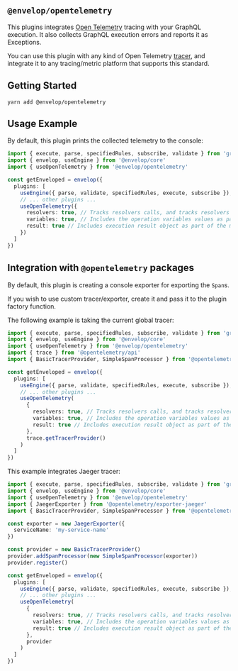 ## `@envelop/opentelemetry`

This plugins integrates [Open Telemetry](https://opentelemetry.io/) tracing with your GraphQL
execution. It also collects GraphQL execution errors and reports it as Exceptions.

You can use this plugin with any kind of Open Telemetry
[tracer](https://github.com/open-telemetry/opentelemetry-specification/blob/main/specification/trace/api.md#tracer),
and integrate it to any tracing/metric platform that supports this standard.

## Getting Started

```
yarn add @envelop/opentelemetry
```

## Usage Example

By default, this plugin prints the collected telemetry to the console:

```ts
import { execute, parse, specifiedRules, subscribe, validate } from 'graphql'
import { envelop, useEngine } from '@envelop/core'
import { useOpenTelemetry } from '@envelop/opentelemetry'

const getEnveloped = envelop({
  plugins: [
    useEngine({ parse, validate, specifiedRules, execute, subscribe }),
    // ... other plugins ...
    useOpenTelemetry({
      resolvers: true, // Tracks resolvers calls, and tracks resolvers thrown errors
      variables: true, // Includes the operation variables values as part of the metadata collected
      result: true // Includes execution result object as part of the metadata collected
    })
  ]
})
```

## Integration with `@opentelemetry` packages

By default, this plugin is creating a console exporter for exporting the `Span`s.

If you wish to use custom tracer/exporter, create it and pass it to the plugin factory function.

The following example is taking the current global tracer:

```ts
import { execute, parse, specifiedRules, subscribe, validate } from 'graphql'
import { envelop, useEngine } from '@envelop/core'
import { useOpenTelemetry } from '@envelop/opentelemetry'
import { trace } from '@opentelemetry/api'
import { BasicTracerProvider, SimpleSpanProcessor } from '@opentelemetry/sdk-trace-base'

const getEnveloped = envelop({
  plugins: [
    useEngine({ parse, validate, specifiedRules, execute, subscribe }),
    // ... other plugins ...
    useOpenTelemetry(
      {
        resolvers: true, // Tracks resolvers calls, and tracks resolvers thrown errors
        variables: true, // Includes the operation variables values as part of the metadata collected
        result: true // Includes execution result object as part of the metadata collected
      },
      trace.getTracerProvider()
    )
  ]
})
```

This example integrates Jaeger tracer:

```ts
import { execute, parse, specifiedRules, subscribe, validate } from 'graphql'
import { envelop, useEngine } from '@envelop/core'
import { useOpenTelemetry } from '@envelop/opentelemetry'
import { JaegerExporter } from '@opentelemetry/exporter-jaeger'
import { BasicTracerProvider, SimpleSpanProcessor } from '@opentelemetry/sdk-trace-base'

const exporter = new JaegerExporter({
  serviceName: 'my-service-name'
})

const provider = new BasicTracerProvider()
provider.addSpanProcessor(new SimpleSpanProcessor(exporter))
provider.register()

const getEnveloped = envelop({
  plugins: [
    useEngine({ parse, validate, specifiedRules, execute, subscribe }),
    // ... other plugins ...
    useOpenTelemetry(
      {
        resolvers: true, // Tracks resolvers calls, and tracks resolvers thrown errors
        variables: true, // Includes the operation variables values as part of the metadata collected
        result: true // Includes execution result object as part of the metadata collected
      },
      provider
    )
  ]
})
```
